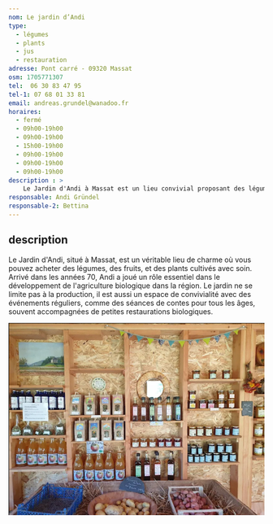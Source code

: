 ```yaml
---
nom: Le jardin d’Andi
type: 
  - légumes
  - plants
  - jus
  - restauration
adresse: Pont carré - 09320 Massat
osm: 1705771307
tel:  06 30 83 47 95
tel-1: 07 68 01 33 81
email: andreas.grundel@wanadoo.fr 
horaires:
  - fermé
  - 09h00-19h00
  - 09h00-19h00
  - 15h00-19h00
  - 09h00-19h00
  - 09h00-19h00
  - 09h00-19h00
description : >
    Le Jardin d'Andi à Massat est un lieu convivial proposant des légumes, fruits et plants en vente directe, tout en organisant des événements comme des contes accompagnés de petites restaurations bio.
responsable: Andi Gründel
responsable-2: Bettina
---
```


## description

Le Jardin d'Andi, situé à Massat, est un véritable lieu de charme où vous pouvez acheter des légumes, des fruits, et des plants cultivés avec soin. Arrivé dans les années 70, Andi a joué un rôle essentiel dans le développement de l'agriculture biologique dans la région. Le jardin ne se limite pas à la production, il est aussi un espace de convivialité avec des événements réguliers, comme des séances de contes pour tous les âges, souvent accompagnées de petites restaurations biologiques.

![Le Jardin d'Andi](./media/le-jardin-d-andi.png)
